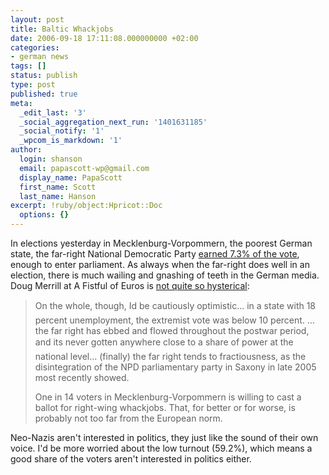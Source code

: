 ```yaml
---
layout: post
title: Baltic Whackjobs
date: 2006-09-18 17:11:08.000000000 +02:00
categories:
- german news
tags: []
status: publish
type: post
published: true
meta:
  _edit_last: '3'
  _social_aggregation_next_run: '1401631185'
  _social_notify: '1'
  _wpcom_is_markdown: '1'
author:
  login: shanson
  email: papascott-wp@gmail.com
  display_name: PapaScott
  first_name: Scott
  last_name: Hanson
excerpt: !ruby/object:Hpricot::Doc
  options: {}
---
```

<p>In elections yesterday in Mecklenburg-Vorpommern, the poorest German state, the far-right National Democratic Party <a href="http://news.bbc.co.uk/2/hi/europe/5349696.stm">earned 7.3% of the vote</a>, enough to enter parliament. As always when the far-right does well in an election, there is much wailing and gnashing of teeth in the German media. Doug Merrill at A Fistful of Euros is <a href="http://fistfulofeuros.net/archives/002683.php" title="Sandy Brown Baltic Shores">not quite so hysterical</a>:</p>
<blockquote><p>
  On the whole, though, Id be cautiously optimistic... in a state with 18 percent unemployment, the extremist vote was below 10 percent. ... the far right has ebbed and flowed throughout the postwar period, and its never gotten anywhere close to a share of power at the national level... (finally) the far right tends to fractiousness, as the disintegration of the NPD parliamentary party in Saxony in late 2005 most recently showed.</p>
<p>  One in 14 voters in Mecklenburg-Vorpommern is willing to cast a ballot for right-wing whackjobs. That, for better or for worse, is probably not too far from the European norm.
</p></blockquote>
<p>Neo-Nazis aren't interested in politics, they just like the sound of their own voice. I'd be more worried about the low turnout (59.2%), which means a good share of the voters aren't interested in politics either.</p>
